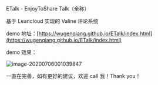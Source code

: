 ETalk - EnjoyToShare Talk（全称）

基于 Leancloud 实现的 Valine 评论系统

demo 地址：[https://wugenqiang.github.io/ETalk/index.html](https://wugenqiang.github.io/ETalk/index.html)

demo 效果：

![image-20200706001039847](https://gitee.com/wugenqiang/PictureBed/raw/master/NoteBook/20200706001048.png)

一直在完善，如有更好的建议，欢迎 call 我！Thank you！